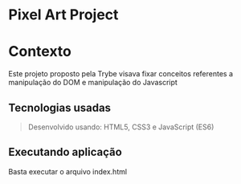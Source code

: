 # Pixel Art Project

# Contexto
Este projeto proposto pela Trybe visava fixar conceitos referentes a manipulação do DOM e manipulação do Javascript

## Tecnologias usadas

> Desenvolvido usando: HTML5, CSS3 e JavaScript (ES6)

## Executando aplicação

Basta executar o arquivo index.html